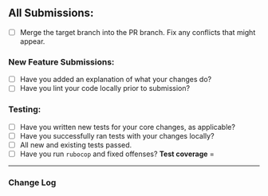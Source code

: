 ## All Submissions:
* [ ] Merge the target branch into the PR branch. Fix any conflicts that might appear.

### New Feature Submissions:
* [ ] Have you added an explanation of what your changes do?
* [ ] Have you lint your code locally prior to submission?

### Testing:
* [ ] Have you written new tests for your core changes, as applicable?
* [ ] Have you successfully ran tests with your changes locally?
* [ ] All new and existing tests passed.
* [ ] Have you run `rubocop` and fixed offenses?
**Test coverage** =
--------------------------------------------------------------------------------
### Change Log

